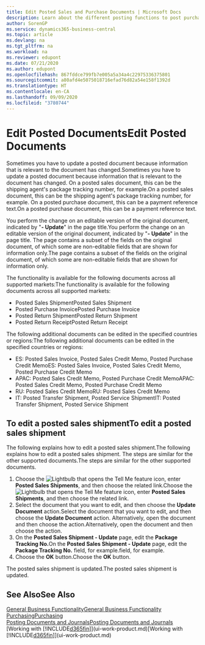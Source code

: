 ```yaml
---
title: Edit Posted Sales and Purchase Documents | Microsoft Docs
description: Learn about the different posting functions to post purchase documents, and how you can update posted documents.
author: SorenGP
ms.service: dynamics365-business-central
ms.topic: article
ms.devlang: na
ms.tgt_pltfrm: na
ms.workload: na
ms.reviewer: edupont
ms.date: 07/21/2020
ms.author: edupont
ms.openlocfilehash: 867fddce799fb7e005a5a34a4c22975336375801
ms.sourcegitcommit: a80afd4e5075018716efad76d82a54e158f1392d
ms.translationtype: HT
ms.contentlocale: en-CA
ms.lasthandoff: 09/09/2020
ms.locfileid: "3780744"
---
```

# <a name="edit-posted-documents"></a><span data-ttu-id="fea55-103">Edit Posted Documents</span><span class="sxs-lookup"><span data-stu-id="fea55-103">Edit Posted Documents</span></span>

<span data-ttu-id="fea55-104">Sometimes you have to update a posted document because information that is relevant to the document has changed.</span><span class="sxs-lookup"><span data-stu-id="fea55-104">Sometimes you have to update a posted document because information that is relevant to the document has changed.</span></span> <span data-ttu-id="fea55-105">On a posted sales document, this can be the shipping agent's package tracking number, for example.</span><span class="sxs-lookup"><span data-stu-id="fea55-105">On a posted sales document, this can be the shipping agent's package tracking number, for example.</span></span> <span data-ttu-id="fea55-106">On a posted purchase document, this can be a payment reference text.</span><span class="sxs-lookup"><span data-stu-id="fea55-106">On a posted purchase document, this can be a payment reference text.</span></span>

<span data-ttu-id="fea55-107">You perform the change on an editable version of the original document, indicated by "**- Update**" in the page title.</span><span class="sxs-lookup"><span data-stu-id="fea55-107">You perform the change on an editable version of the original document, indicated by "**- Update**" in the page title.</span></span> <span data-ttu-id="fea55-108">The page contains a subset of the fields on the original document, of which some are non-editable fields that are shown for information only.</span><span class="sxs-lookup"><span data-stu-id="fea55-108">The page contains a subset of the fields on the original document, of which some are non-editable fields that are shown for information only.</span></span>

<span data-ttu-id="fea55-109">The functionality is available for the following documents across all supported markets:</span><span class="sxs-lookup"><span data-stu-id="fea55-109">The functionality is available for the following documents across all supported markets:</span></span>

- <span data-ttu-id="fea55-110">Posted Sales Shipment</span><span class="sxs-lookup"><span data-stu-id="fea55-110">Posted Sales Shipment</span></span>
- <span data-ttu-id="fea55-111">Posted Purchase Invoice</span><span class="sxs-lookup"><span data-stu-id="fea55-111">Posted Purchase Invoice</span></span>
- <span data-ttu-id="fea55-112">Posted Return Shipment</span><span class="sxs-lookup"><span data-stu-id="fea55-112">Posted Return Shipment</span></span>
- <span data-ttu-id="fea55-113">Posted Return Receipt</span><span class="sxs-lookup"><span data-stu-id="fea55-113">Posted Return Receipt</span></span>

<span data-ttu-id="fea55-114">The following additional documents can be edited in the specified countries or regions:</span><span class="sxs-lookup"><span data-stu-id="fea55-114">The following additional documents can be edited in the specified countries or regions:</span></span>

- <span data-ttu-id="fea55-115">ES: Posted Sales Invoice, Posted Sales Credit Memo, Posted Purchase Credit Memo</span><span class="sxs-lookup"><span data-stu-id="fea55-115">ES: Posted Sales Invoice, Posted Sales Credit Memo, Posted Purchase Credit Memo</span></span>
- <span data-ttu-id="fea55-116">APAC: Posted Sales Credit Memo, Posted Purchase Credit Memo</span><span class="sxs-lookup"><span data-stu-id="fea55-116">APAC: Posted Sales Credit Memo, Posted Purchase Credit Memo</span></span>
- <span data-ttu-id="fea55-117">RU: Posted Sales Credit Memo</span><span class="sxs-lookup"><span data-stu-id="fea55-117">RU: Posted Sales Credit Memo</span></span>
- <span data-ttu-id="fea55-118">IT: Posted Transfer Shipment, Posted Service Shipment</span><span class="sxs-lookup"><span data-stu-id="fea55-118">IT: Posted Transfer Shipment, Posted Service Shipment</span></span>

## <a name="to-edit-a-posted-sales-shipment"></a><span data-ttu-id="fea55-119">To edit a posted sales shipment</span><span class="sxs-lookup"><span data-stu-id="fea55-119">To edit a posted sales shipment</span></span>

<span data-ttu-id="fea55-120">The following explains how to edit a posted sales shipment.</span><span class="sxs-lookup"><span data-stu-id="fea55-120">The following explains how to edit a posted sales shipment.</span></span> <span data-ttu-id="fea55-121">The steps are similar for the other supported documents.</span><span class="sxs-lookup"><span data-stu-id="fea55-121">The steps are similar for the other supported documents.</span></span>

1. <span data-ttu-id="fea55-122">Choose the ![Lightbulb that opens the Tell Me feature](media/ui-search/search_small.png "Tell me what you want to do") icon, enter **Posted Sales Shipments**, and then choose the related link.</span><span class="sxs-lookup"><span data-stu-id="fea55-122">Choose the ![Lightbulb that opens the Tell Me feature](media/ui-search/search_small.png "Tell me what you want to do") icon, enter **Posted Sales Shipments**, and then choose the related link.</span></span>
2. <span data-ttu-id="fea55-123">Select the document that you want to edit, and then choose the **Update Document** action.</span><span class="sxs-lookup"><span data-stu-id="fea55-123">Select the document that you want to edit, and then choose the **Update Document** action.</span></span> <span data-ttu-id="fea55-124">Alternatively, open the document and then choose the action.</span><span class="sxs-lookup"><span data-stu-id="fea55-124">Alternatively, open the document and then choose the action.</span></span>
3. <span data-ttu-id="fea55-125">On the **Posted Sales Shipment - Update** page, edit the **Package Tracking No.**</span><span class="sxs-lookup"><span data-stu-id="fea55-125">On the **Posted Sales Shipment - Update** page, edit the **Package Tracking No.**</span></span> <span data-ttu-id="fea55-126">field, for example.</span><span class="sxs-lookup"><span data-stu-id="fea55-126">field, for example.</span></span>
4. <span data-ttu-id="fea55-127">Choose the **OK** button.</span><span class="sxs-lookup"><span data-stu-id="fea55-127">Choose the **OK** button.</span></span>

<span data-ttu-id="fea55-128">The posted sales shipment is updated.</span><span class="sxs-lookup"><span data-stu-id="fea55-128">The posted sales shipment is updated.</span></span>

## <a name="see-also"></a><span data-ttu-id="fea55-129">See Also</span><span class="sxs-lookup"><span data-stu-id="fea55-129">See Also</span></span>

[<span data-ttu-id="fea55-130">General Business Functionality</span><span class="sxs-lookup"><span data-stu-id="fea55-130">General Business Functionality</span></span>](ui-across-business-areas.md)  
[<span data-ttu-id="fea55-131">Purchasing</span><span class="sxs-lookup"><span data-stu-id="fea55-131">Purchasing</span></span>](purchasing-manage-purchasing.md)  
[<span data-ttu-id="fea55-132">Posting Documents and Journals</span><span class="sxs-lookup"><span data-stu-id="fea55-132">Posting Documents and Journals</span></span>](ui-post-documents-journals.md)  
<span data-ttu-id="fea55-133">[Working with [!INCLUDE[d365fin](includes/d365fin_md.md)]](ui-work-product.md)</span><span class="sxs-lookup"><span data-stu-id="fea55-133">[Working with [!INCLUDE[d365fin](includes/d365fin_md.md)]](ui-work-product.md)</span></span>  
